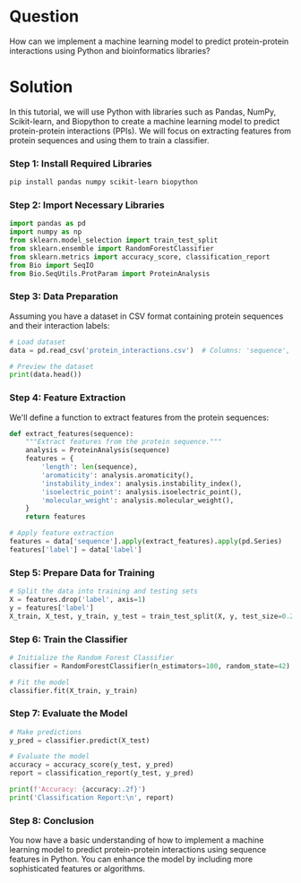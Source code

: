 # Question

How can we implement a machine learning model to predict protein-protein interactions using Python and bioinformatics libraries?

# Solution

In this tutorial, we will use Python with libraries such as Pandas, NumPy, Scikit-learn, and Biopython to create a machine learning model to predict protein-protein interactions (PPIs). We will focus on extracting features from protein sequences and using them to train a classifier.

### Step 1: Install Required Libraries

```bash
pip install pandas numpy scikit-learn biopython
```

### Step 2: Import Necessary Libraries

```python
import pandas as pd
import numpy as np
from sklearn.model_selection import train_test_split
from sklearn.ensemble import RandomForestClassifier
from sklearn.metrics import accuracy_score, classification_report
from Bio import SeqIO
from Bio.SeqUtils.ProtParam import ProteinAnalysis
```

### Step 3: Data Preparation

Assuming you have a dataset in CSV format containing protein sequences and their interaction labels:

```python
# Load dataset
data = pd.read_csv('protein_interactions.csv')  # Columns: 'sequence', 'label'

# Preview the dataset
print(data.head())
```

### Step 4: Feature Extraction

We'll define a function to extract features from the protein sequences:

```python
def extract_features(sequence):
    """Extract features from the protein sequence."""
    analysis = ProteinAnalysis(sequence)
    features = {
        'length': len(sequence),
        'aromaticity': analysis.aromaticity(),
        'instability_index': analysis.instability_index(),
        'isoelectric_point': analysis.isoelectric_point(),
        'molecular_weight': analysis.molecular_weight(),
    }
    return features

# Apply feature extraction
features = data['sequence'].apply(extract_features).apply(pd.Series)
features['label'] = data['label']
```

### Step 5: Prepare Data for Training

```python
# Split the data into training and testing sets
X = features.drop('label', axis=1)
y = features['label']
X_train, X_test, y_train, y_test = train_test_split(X, y, test_size=0.2, random_state=42)
```

### Step 6: Train the Classifier

```python
# Initialize the Random Forest Classifier
classifier = RandomForestClassifier(n_estimators=100, random_state=42)

# Fit the model
classifier.fit(X_train, y_train)
```

### Step 7: Evaluate the Model

```python
# Make predictions
y_pred = classifier.predict(X_test)

# Evaluate the model
accuracy = accuracy_score(y_test, y_pred)
report = classification_report(y_test, y_pred)

print(f'Accuracy: {accuracy:.2f}')
print('Classification Report:\n', report)
```

### Step 8: Conclusion

You now have a basic understanding of how to implement a machine learning model to predict protein-protein interactions using sequence features in Python. You can enhance the model by including more sophisticated features or algorithms.